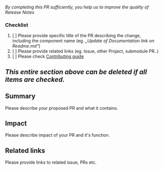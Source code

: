 *By completing this PR sufficiently, you help us to improve the quality of Release Notes*

### Checklist
1. [ ] Please provide specific title of the PR describing the change, including the component name (eg. *„Update of Documentation link on Readme.md“*)
2. [ ] Please provide related links (eg. Issue, other Project, submodule PR..)
3. [ ] Please check [Contributing guide](https://docs.espressif.com/projects/arduino-esp32/en/latest/contributing.html)

*This entire section above can be deleted if all items are checked.*
---------------
## Summary
Please describe your proposed PR and what it contains.

## Impact
Please describe impact of your PR and it's function.

## Related links
Please provide links to related issue, PRs etc.
